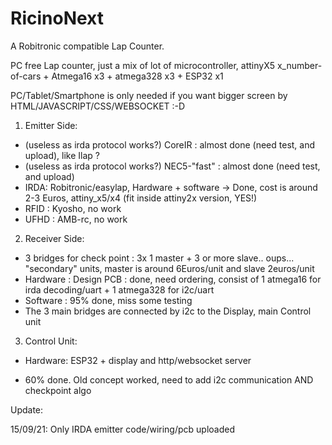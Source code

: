 # RicinoNext
A Robitronic compatible Lap Counter.


PC free Lap counter, just a mix of lot of microcontroller, attinyX5 x_number-of-cars + Atmega16 x3 + atmega328 x3 + ESP32 x1 

PC/Tablet/Smartphone is only needed if you want bigger screen by HTML/JAVASCRIPT/CSS/WEBSOCKET  :-D


1. Emitter Side:
  * (useless as irda protocol works?) CoreIR : almost done (need test, and upload), like Ilap ?
  * (useless as irda protocol works?) NEC5-"fast" : almost done (need test, and upload)
  * IRDA: Robitronic/easylap, Hardware + software -> Done, cost is around 2-3 Euros, attiny_x5/x4 (fit inside attiny2x version, YES!)
  * RFID : Kyosho, no work
  * UFHD : AMB-rc, no work
  

2. Receiver Side:
  * 3 bridges for check point : 3x 1 master + 3 or more slave.. oups... "secondary" units, master is around 6Euros/unit and slave 2euros/unit
  * Hardware : Design PCB : done, need ordering, consist of 1 atmega16 for irda decoding/uart + 1 atmega328 for i2c/uart
  * Software : 95% done, miss some testing
  * The 3 main bridges are connected by i2c to the Display, main Control unit

3. Control Unit:
  * Hardware: ESP32 + display and http/websocket server

  * 60% done. Old concept worked, need to add i2c communication AND checkpoint algo



Update:
 
15/09/21: Only IRDA emitter code/wiring/pcb uploaded
